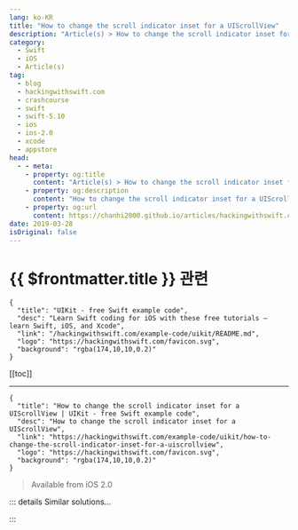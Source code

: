 ```yaml
---
lang: ko-KR
title: "How to change the scroll indicator inset for a UIScrollView"
description: "Article(s) > How to change the scroll indicator inset for a UIScrollView"
category:
  - Swift
  - iOS
  - Article(s)
tag: 
  - blog
  - hackingwithswift.com
  - crashcourse
  - swift
  - swift-5.10
  - ios
  - ios-2.0
  - xcode
  - appstore
head:
  - - meta:
    - property: og:title
      content: "Article(s) > How to change the scroll indicator inset for a UIScrollView"
    - property: og:description
      content: "How to change the scroll indicator inset for a UIScrollView"
    - property: og:url
      content: https://chanhi2000.github.io/articles/hackingwithswift.com/example-code/uikit/how-to-change-the-scroll-indicator-inset-for-a-uiscrollview.html
date: 2019-03-28
isOriginal: false
---
```


# {{ $frontmatter.title }} 관련

```component VPCard
{
  "title": "UIKit - free Swift example code",
  "desc": "Learn Swift coding for iOS with these free tutorials – learn Swift, iOS, and Xcode",
  "link": "/hackingwithswift.com/example-code/uikit/README.md",
  "logo": "https://hackingwithswift.com/favicon.svg",
  "background": "rgba(174,10,10,0.2)"
}
```

[[toc]]

---

```component VPCard
{
  "title": "How to change the scroll indicator inset for a UIScrollView | UIKit - free Swift example code",
  "desc": "How to change the scroll indicator inset for a UIScrollView",
  "link": "https://hackingwithswift.com/example-code/uikit/how-to-change-the-scroll-indicator-inset-for-a-uiscrollview",
  "logo": "https://hackingwithswift.com/favicon.svg",
  "background": "rgba(174,10,10,0.2)"
}
```

> Available from iOS 2.0

<!-- TODO: 작성 -->

<!--
It's common to adjust content insets of a scroll view or any class that embeds one (table view, text view, etc) so that you control the scrolling mechanism precisely, but whenever you change the content inset it's a good idea also to change the scroll indicator inset: the visual indicator bar on the right that shows users how far they have left to scroll.

Changing this value adds a tiny bit of UI polish and it's easy to do:

```swift
scrollView.scrollIndicatorInsets = UIEdgeInsets(top: 30, left: 0, bottom: 0, right: 10)
```

-->

::: details Similar solutions…

<!--
/example-code/uikit/how-to-adjust-a-uiscrollview-to-fit-the-keyboard">How to adjust a UIScrollView to fit the keyboard 
/example-code/uikit/how-to-support-pinch-to-zoom-in-a-uiscrollview">How to support pinch to zoom in a UIScrollView 
/example-code/uikit/how-to-hide-the-home-indicator-on-iphone-x">How to hide the home indicator on iPhone X 
/quick-start/swiftui/how-to-hide-the-home-indicator-and-other-system-ui">How to hide the home indicator and other system UI 
/quick-start/swiftui/how-to-inset-the-safe-area-with-custom-content">How to inset the safe area with custom content</a>
-->

:::


